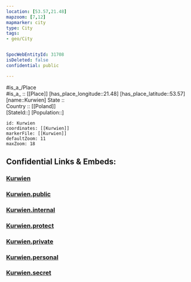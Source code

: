 ```yaml
---
location: [53.57,21.48] 
mapzoom: [7,12] 
mapmarker: city 
type: City
tags:
- geo/City


SpocWebEntityId: 31708
isDeleted: false
confidential: public

---
```

#is_a_/Place  
#is_a_ :: [[Place]] 
[has_place_longitude::21.48] 
[has_place_latitude::53.57] 
[name::Kurwien] 
State ::  
Country :: [[Poland]]  
[StateId::] 
[Population::] 



```leaflet
id: Kurwien
coordinates: [[Kurwien]] 
markerFile: [[Kurwien]] 
defaultZoom: 11 
maxZoom: 18
```


## Confidential Links & Embeds: 

### [Kurwien](/_Standards/Earth/Continent/Europe/Europe~East/Poland/Provinces~Poland/Warmian-Masurian/City/Kurwien.md) 

### [Kurwien.public](/_public/Earth/Continent/Europe/Europe~East/Poland/Provinces~Poland/Warmian-Masurian/City/Kurwien.public.md) 

### [Kurwien.internal](/_internal/Earth/Continent/Europe/Europe~East/Poland/Provinces~Poland/Warmian-Masurian/City/Kurwien.internal.md) 

### [Kurwien.protect](/_protect/Earth/Continent/Europe/Europe~East/Poland/Provinces~Poland/Warmian-Masurian/City/Kurwien.protect.md) 

### [Kurwien.private](/_private/Earth/Continent/Europe/Europe~East/Poland/Provinces~Poland/Warmian-Masurian/City/Kurwien.private.md) 

### [Kurwien.personal](/_personal/Earth/Continent/Europe/Europe~East/Poland/Provinces~Poland/Warmian-Masurian/City/Kurwien.personal.md) 

### [Kurwien.secret](/_secret/Earth/Continent/Europe/Europe~East/Poland/Provinces~Poland/Warmian-Masurian/City/Kurwien.secret.md)

